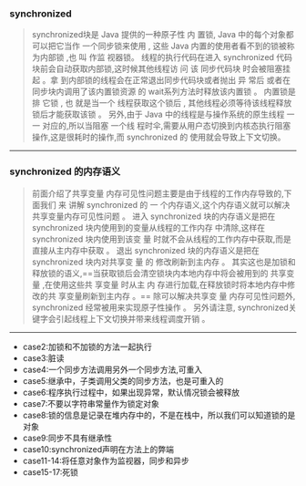 ### synchronized
  >synchronized块是 Java 提供的一种原子性 内 置锁, Java 中的每个对象都可以把它当作
一个同步锁来使用 , 这些 Java 内置的使用者看不到的锁被称为内部锁 ,也 叫 作监 视器锁。
线程的执行代码在进入 synchronized 代码块前会自动获取内部锁,这时候其他线程访 问 该
同步代码块 时会被阻塞挂起 。拿 到内部锁的线程会在正常退出同步代码块或者抛出 异 常后
或者在同步块内调用了该内置锁资源 的 wait系列方法时释放该内置锁 。 内置锁是排 它锁 ,
也 就是当一个 线程获取这个锁后 , 其他线程必须等待该线程释放锁后才能获取该锁 。
	另外,由于 Java 中的线程是与操作系统的原生线程 一一 对应的,所以当阻塞 一个线
程时伞,需要从用户态切换到内核态执行阻塞 操作,这是很耗时的操作,而 synchronized 的
使用就会导致上下文切换。
---
### synchronized 的内存语义
   >前面介绍了共享变量 内存可见性问题主要是由于线程的工作内存导致的,下面我们 来
讲解 synchronized 的 一 个内存语义,这个内存语义就可以解决共享变量内存可见性问题 。
进入 synchronized 块的内存语义是把在 synchronized 块内使用到的变量从线程的工作内存
中清除,这样在 synchronized 块内使用到该变 量 时就不会从线程的工作内存中获取,而是
直接从主内存中获取 。 退出 synchronized 块的内存语义是把在 synchronized 块内对共享变
量 的 修改刷新到主内存 。
其实这也是加锁和释放锁的语义,==当获取锁后会清空锁块内本地内存中将会被用到的
共享变 量 ,在使用这些共 享变量 时从主 内 存进行加载,在释放锁时将本地内存中修改的共
享变量刷新到主内存 。==
除可以解决共享变 量 内存可见性问题外, synchronized 经常被用来实现原子性操作 。
另外请注意, synchronized关键字会引起线程上下文切换并带来线程调度开销 。
---  
+ case2:加锁和不加锁的方法一起执行  
+ case3:脏读  
+ case4:一个同步方法调用另外一个同步方法,可重入  
+ case5:继承中，子类调用父类的同步方法，也是可重入的  
+ case6:程序执行过程中，如果出现异常，默认情况锁会被释放  
+ case7:不要以字符串常量作为锁定对象  
+ case8:锁的信息是记录在堆内存中的，不是在栈中，所以我们可以知道锁的是对象  
+ case9:同步不具有继承性  
+ case10:synchronized声明在方法上的弊端  
+ case11-14:将任意对象作为监视器，同步和异步  
+ case15-17:死锁  